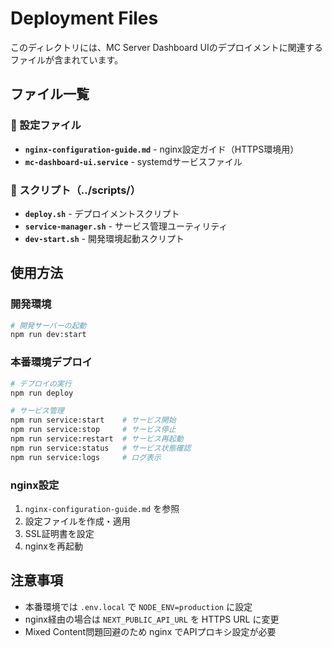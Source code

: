 # Deployment Files

このディレクトリには、MC Server Dashboard UIのデプロイメントに関連するファイルが含まれています。

## ファイル一覧

### 📄 設定ファイル

- **`nginx-configuration-guide.md`** - nginx設定ガイド（HTTPS環境用）
- **`mc-dashboard-ui.service`** - systemdサービスファイル

### 🔧 スクリプト（../scripts/）

- **`deploy.sh`** - デプロイメントスクリプト
- **`service-manager.sh`** - サービス管理ユーティリティ
- **`dev-start.sh`** - 開発環境起動スクリプト

## 使用方法

### 開発環境

```bash
# 開発サーバーの起動
npm run dev:start
```

### 本番環境デプロイ

```bash
# デプロイの実行
npm run deploy

# サービス管理
npm run service:start    # サービス開始
npm run service:stop     # サービス停止
npm run service:restart  # サービス再起動
npm run service:status   # サービス状態確認
npm run service:logs     # ログ表示
```

### nginx設定

1. `nginx-configuration-guide.md` を参照
2. 設定ファイルを作成・適用
3. SSL証明書を設定
4. nginxを再起動

## 注意事項

- 本番環境では `.env.local` で `NODE_ENV=production` に設定
- nginx経由の場合は `NEXT_PUBLIC_API_URL` を HTTPS URL に変更
- Mixed Content問題回避のため nginx でAPIプロキシ設定が必要
